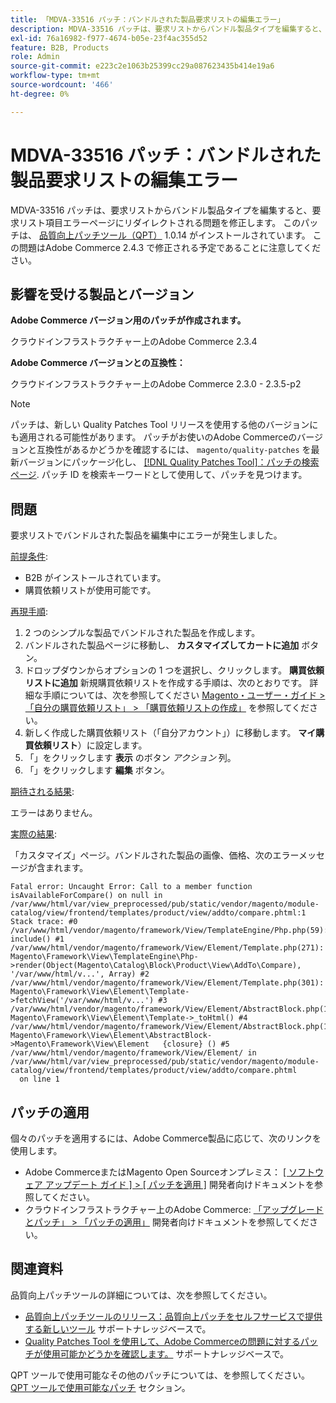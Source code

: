 ```yaml
---
title: 「MDVA-33516 パッチ：バンドルされた製品要求リストの編集エラー」
description: MDVA-33516 パッチは、要求リストからバンドル製品タイプを編集すると、要求リスト項目エラーページにリダイレクトされる問題を修正します。 このパッチは、[Quality Patches Tool （QPT） ] （/help/announcements/adobe-commerce-announcements/magento-quality-patches-released-new-tool-to-self-serve-quality-patches.md） 1.0.14 がインストールされている場合に利用できます。 この問題はAdobe Commerce 2.4.3 で修正される予定であることに注意してください。
exl-id: 76a16982-f977-4674-b05e-23f4ac355d52
feature: B2B, Products
role: Admin
source-git-commit: e223c2e1063b25399cc29a087623435b414e19a6
workflow-type: tm+mt
source-wordcount: '466'
ht-degree: 0%

---
```


# MDVA-33516 パッチ：バンドルされた製品要求リストの編集エラー

MDVA-33516 パッチは、要求リストからバンドル製品タイプを編集すると、要求リスト項目エラーページにリダイレクトされる問題を修正します。 このパッチは、 [品質向上パッチツール（QPT）](/help/announcements/adobe-commerce-announcements/magento-quality-patches-released-new-tool-to-self-serve-quality-patches.md) 1.0.14 がインストールされています。 この問題はAdobe Commerce 2.4.3 で修正される予定であることに注意してください。

## 影響を受ける製品とバージョン

**Adobe Commerce バージョン用のパッチが作成されます。**

クラウドインフラストラクチャー上のAdobe Commerce 2.3.4

**Adobe Commerce バージョンとの互換性：**

クラウドインフラストラクチャー上のAdobe Commerce 2.3.0 - 2.3.5-p2

>[!NOTE]
>
>パッチは、新しい Quality Patches Tool リリースを使用する他のバージョンにも適用される可能性があります。 パッチがお使いのAdobe Commerceのバージョンと互換性があるかどうかを確認するには、 `magento/quality-patches` を最新バージョンにパッケージ化し、 [[!DNL Quality Patches Tool]：パッチの検索ページ](https://devdocs.magento.com/quality-patches/tool.html#patch-grid). パッチ ID を検索キーワードとして使用して、パッチを見つけます。

## 問題

要求リストでバンドルされた製品を編集中にエラーが発生しました。

<u>前提条件</u>:

* B2B がインストールされています。
* 購買依頼リストが使用可能です。

<u>再現手順</u>:

1. 2 つのシンプルな製品でバンドルされた製品を作成します。
1. バンドルされた製品ページに移動し、 **カスタマイズしてカートに追加** ボタン。
1. ドロップダウンからオプションの 1 つを選択し、クリックします。 **購買依頼リストに追加** 新規購買依頼リストを作成する手順は、次のとおりです。 詳細な手順については、次を参照してください [Magento・ユーザー・ガイド > 「自分の購買依頼リスト」 > 「購買依頼リストの作成」](https://docs.magento.com/user-guide/customers/account-dashboard-requisition-lists.html#create-a-requisition-list) を参照してください。
1. 新しく作成した購買依頼リスト（「自分アカウント」）に移動します。 **マイ購買依頼リスト**）に設定します。
1. 「」をクリックします **表示** のボタン *アクション* 列。
1. 「」をクリックします **編集** ボタン。

<u>期待される結果</u>:<br>

エラーはありません。

<u>実際の結果</u>:

「カスタマイズ」ページ。バンドルされた製品の画像、価格、次のエラーメッセージが含まれます。

```
Fatal error: Uncaught Error: Call to a member function isAvailableForCompare() on null in /var/www/html/var/view_preprocessed/pub/static/vendor/magento/module-catalog/view/frontend/templates/product/view/addto/compare.phtml:1 Stack trace: #0 /var/www/html/vendor/magento/framework/View/TemplateEngine/Php.php(59): include() #1 /var/www/html/vendor/magento/framework/View/Element/Template.php(271): Magento\Framework\View\TemplateEngine\Php->render(Object(Magento\Catalog\Block\Product\View\AddTo\Compare), '/var/www/html/v...', Array) #2 /var/www/html/vendor/magento/framework/View/Element/Template.php(301): Magento\Framework\View\Element\Template->fetchView('/var/www/html/v...') #3 /var/www/html/vendor/magento/framework/View/Element/AbstractBlock.php(1099): Magento\Framework\View\Element\Template->_toHtml() #4 /var/www/html/vendor/magento/framework/View/Element/AbstractBlock.php(1103): Magento\Framework\View\Element\AbstractBlock->Magento\Framework\View\Element   {closure} () #5 /var/www/html/vendor/magento/framework/View/Element/ in /var/www/html/var/view_preprocessed/pub/static/vendor/magento/module-catalog/view/frontend/templates/product/view/addto/compare.phtml
  on line 1
```

## パッチの適用

個々のパッチを適用するには、Adobe Commerce製品に応じて、次のリンクを使用します。

* Adobe CommerceまたはMagento Open Sourceオンプレミス： [[ ソフトウェア アップデート ガイド ] > [ パッチを適用 ]](https://devdocs.magento.com/guides/v2.4/comp-mgr/patching/mqp.html) 開発者向けドキュメントを参照してください。
* クラウドインフラストラクチャー上のAdobe Commerce: [「アップグレードとパッチ」 > 「パッチの適用」](https://devdocs.magento.com/cloud/project/project-patch.html) 開発者向けドキュメントを参照してください。

## 関連資料

品質向上パッチツールの詳細については、次を参照してください。

* [品質向上パッチツールのリリース：品質向上パッチをセルフサービスで提供する新しいツール](/help/announcements/adobe-commerce-announcements/magento-quality-patches-released-new-tool-to-self-serve-quality-patches.md) サポートナレッジベースで。
* [Quality Patches Tool を使用して、Adobe Commerceの問題に対するパッチが使用可能かどうかを確認します。](/help/support-tools/patches-available-in-qpt-tool/check-patch-for-magento-issue-with-magento-quality-patches.md) サポートナレッジベースで。

QPT ツールで使用可能なその他のパッチについては、を参照してください。 [QPT ツールで使用可能なパッチ](https://support.magento.com/hc/en-us/sections/360010506631-Patches-available-in-QPT-tool-) セクション。
